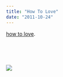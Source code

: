 ```yaml
---
title: "How To Love"
date: "2011-10-24"
---
```


[how to love](http://lovwekanc.com/2011/09/28/how-to-love/).

 

 

[![](http://nickfoden.files.wordpress.com/2011/10/love_yourself_by_redheadgirl32_large-e1317261107423.jpg)](http://lovwekanc.com/2011/09/28/how-to-love/)

